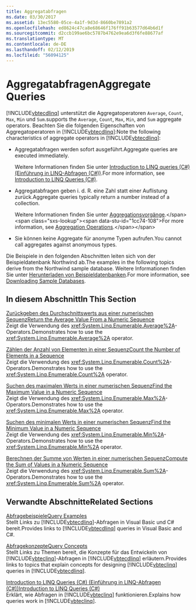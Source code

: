 ```yaml
---
title: Aggregatabfragen
ms.date: 03/30/2017
ms.assetid: 13ec5580-05ce-4a1f-9d3d-8660be7891a2
ms.openlocfilehash: ed8624c47ca8e68646f176ff91b63577d64b6d1f
ms.sourcegitcommit: d2ccb199ae6bc5787b4762e9ea6d3f6fe88677af
ms.translationtype: MT
ms.contentlocale: de-DE
ms.lasthandoff: 02/12/2019
ms.locfileid: "56094125"
---
```

# <a name="aggregate-queries"></a><span data-ttu-id="1cc74-102">Aggregatabfragen</span><span class="sxs-lookup"><span data-stu-id="1cc74-102">Aggregate Queries</span></span>
[!INCLUDE[vbtecdlinq](../../../../../../includes/vbtecdlinq-md.md)] <span data-ttu-id="1cc74-103">unterstützt die Aggregatoperatoren `Average`, `Count`, `Max`, `Min` und `Sum`.</span><span class="sxs-lookup"><span data-stu-id="1cc74-103">supports the `Average`, `Count`, `Max`, `Min`, and `Sum` aggregate operators.</span></span> <span data-ttu-id="1cc74-104">Beachten Sie die folgenden Eigenschaften von Aggregatoperatoren in [!INCLUDE[vbtecdlinq](../../../../../../includes/vbtecdlinq-md.md)]:</span><span class="sxs-lookup"><span data-stu-id="1cc74-104">Note the following characteristics of aggregate operators in [!INCLUDE[vbtecdlinq](../../../../../../includes/vbtecdlinq-md.md)]:</span></span>  
  
-   <span data-ttu-id="1cc74-105">Aggregatabfragen werden sofort ausgeführt.</span><span class="sxs-lookup"><span data-stu-id="1cc74-105">Aggregate queries are executed immediately.</span></span>  
  
     <span data-ttu-id="1cc74-106">Weitere Informationen finden Sie unter [Introduction to LINQ queries (C#) (Einführung in LINQ-Abfragen (C#))](~/docs/csharp/programming-guide/concepts/linq/introduction-to-linq-queries.md).</span><span class="sxs-lookup"><span data-stu-id="1cc74-106">For more information, see [Introduction to LINQ Queries (C#)](~/docs/csharp/programming-guide/concepts/linq/introduction-to-linq-queries.md).</span></span>  
  
-   <span data-ttu-id="1cc74-107">Aggregatabfragen geben i. d. R. eine Zahl statt einer Auflistung zurück.</span><span class="sxs-lookup"><span data-stu-id="1cc74-107">Aggregate queries typically return a number instead of a collection.</span></span>  
  
     <span data-ttu-id="1cc74-108">Weitere Informationen finden Sie unter [Aggregationsvorgänge](https://docs.microsoft.com/previous-versions/visualstudio/visual-studio-2013/bb546138(v=vs.120)).</span><span class="sxs-lookup"><span data-stu-id="1cc74-108">For more information, see [Aggregation Operations](https://docs.microsoft.com/previous-versions/visualstudio/visual-studio-2013/bb546138(v=vs.120)).</span></span>  
  
-   <span data-ttu-id="1cc74-109">Sie können keine Aggregate für anonyme Typen aufrufen.</span><span class="sxs-lookup"><span data-stu-id="1cc74-109">You cannot call aggregates against anonymous types.</span></span>  
  
 <span data-ttu-id="1cc74-110">Die Beispiele in den folgenden Abschnitten leiten sich von der Beispieldatenbank Northwind ab.</span><span class="sxs-lookup"><span data-stu-id="1cc74-110">The examples in the following topics derive from the Northwind sample database.</span></span> <span data-ttu-id="1cc74-111">Weitere Informationen finden Sie unter [Herunterladen von Beispieldatenbanken](../../../../../../docs/framework/data/adonet/sql/linq/downloading-sample-databases.md).</span><span class="sxs-lookup"><span data-stu-id="1cc74-111">For more information, see [Downloading Sample Databases](../../../../../../docs/framework/data/adonet/sql/linq/downloading-sample-databases.md).</span></span>  
  
## <a name="in-this-section"></a><span data-ttu-id="1cc74-112">In diesem Abschnitt</span><span class="sxs-lookup"><span data-stu-id="1cc74-112">In This Section</span></span>  
 [<span data-ttu-id="1cc74-113">Zurückgeben des Durchschnittswerts aus einer numerischen Sequenz</span><span class="sxs-lookup"><span data-stu-id="1cc74-113">Return the Average Value From a Numeric Sequence</span></span>](../../../../../../docs/framework/data/adonet/sql/linq/return-the-average-value-from-a-numeric-sequence.md)  
 <span data-ttu-id="1cc74-114">Zeigt die Verwendung des <xref:System.Linq.Enumerable.Average%2A>-Operators.</span><span class="sxs-lookup"><span data-stu-id="1cc74-114">Demonstrates how to use the <xref:System.Linq.Enumerable.Average%2A> operator.</span></span>  
  
 [<span data-ttu-id="1cc74-115">Zählen der Anzahl von Elementen in einer Sequenz</span><span class="sxs-lookup"><span data-stu-id="1cc74-115">Count the Number of Elements in a Sequence</span></span>](../../../../../../docs/framework/data/adonet/sql/linq/count-the-number-of-elements-in-a-sequence.md)  
 <span data-ttu-id="1cc74-116">Zeigt die Verwendung des <xref:System.Linq.Enumerable.Count%2A>-Operators.</span><span class="sxs-lookup"><span data-stu-id="1cc74-116">Demonstrates how to use the <xref:System.Linq.Enumerable.Count%2A> operator.</span></span>  
  
 [<span data-ttu-id="1cc74-117">Suchen des maximalen Werts in einer numerischen Sequenz</span><span class="sxs-lookup"><span data-stu-id="1cc74-117">Find the Maximum Value in a Numeric Sequence</span></span>](../../../../../../docs/framework/data/adonet/sql/linq/find-the-maximum-value-in-a-numeric-sequence.md)  
 <span data-ttu-id="1cc74-118">Zeigt die Verwendung des <xref:System.Linq.Enumerable.Max%2A>-Operators.</span><span class="sxs-lookup"><span data-stu-id="1cc74-118">Demonstrates how to use the <xref:System.Linq.Enumerable.Max%2A> operator.</span></span>  
  
 [<span data-ttu-id="1cc74-119">Suchen des minimalen Werts in einer numerischen Sequenz</span><span class="sxs-lookup"><span data-stu-id="1cc74-119">Find the Minimum Value in a Numeric Sequence</span></span>](../../../../../../docs/framework/data/adonet/sql/linq/find-the-minimum-value-in-a-numeric-sequence.md)  
 <span data-ttu-id="1cc74-120">Zeigt die Verwendung des <xref:System.Linq.Enumerable.Min%2A>-Operators.</span><span class="sxs-lookup"><span data-stu-id="1cc74-120">Demonstrates how to use the <xref:System.Linq.Enumerable.Min%2A> operator.</span></span>  
  
 [<span data-ttu-id="1cc74-121">Berechnen der Summe von Werten in einer numerischen Sequenz</span><span class="sxs-lookup"><span data-stu-id="1cc74-121">Compute the Sum of Values in a Numeric Sequence</span></span>](../../../../../../docs/framework/data/adonet/sql/linq/compute-the-sum-of-values-in-a-numeric-sequence.md)  
 <span data-ttu-id="1cc74-122">Zeigt die Verwendung des <xref:System.Linq.Enumerable.Sum%2A>-Operators.</span><span class="sxs-lookup"><span data-stu-id="1cc74-122">Demonstrates how to use the <xref:System.Linq.Enumerable.Sum%2A> operator.</span></span>  
  
## <a name="related-sections"></a><span data-ttu-id="1cc74-123">Verwandte Abschnitte</span><span class="sxs-lookup"><span data-stu-id="1cc74-123">Related Sections</span></span>  
 [<span data-ttu-id="1cc74-124">Abfragebeispiele</span><span class="sxs-lookup"><span data-stu-id="1cc74-124">Query Examples</span></span>](../../../../../../docs/framework/data/adonet/sql/linq/query-examples.md)  
 <span data-ttu-id="1cc74-125">Stellt Links zu [!INCLUDE[vbtecdlinq](../../../../../../includes/vbtecdlinq-md.md)]-Abfragen in Visual Basic und C# bereit.</span><span class="sxs-lookup"><span data-stu-id="1cc74-125">Provides links to [!INCLUDE[vbtecdlinq](../../../../../../includes/vbtecdlinq-md.md)] queries in Visual Basic and C#.</span></span>  
  
 [<span data-ttu-id="1cc74-126">Abfragekonzepte</span><span class="sxs-lookup"><span data-stu-id="1cc74-126">Query Concepts</span></span>](../../../../../../docs/framework/data/adonet/sql/linq/query-concepts.md)  
 <span data-ttu-id="1cc74-127">Stellt Links zu Themen bereit, die Konzepte für das Entwickeln von [!INCLUDE[vbteclinq](../../../../../../includes/vbteclinq-md.md)]-Abfragen in [!INCLUDE[vbtecdlinq](../../../../../../includes/vbtecdlinq-md.md)] erläutern.</span><span class="sxs-lookup"><span data-stu-id="1cc74-127">Provides links to topics that explain concepts for designing [!INCLUDE[vbteclinq](../../../../../../includes/vbteclinq-md.md)] queries in [!INCLUDE[vbtecdlinq](../../../../../../includes/vbtecdlinq-md.md)].</span></span>  
  
 [<span data-ttu-id="1cc74-128">Introduction to LINQ Queries (C#) (Einführung in LINQ-Abfragen (C#))</span><span class="sxs-lookup"><span data-stu-id="1cc74-128">Introduction to LINQ Queries (C#)</span></span>](~/docs/csharp/programming-guide/concepts/linq/introduction-to-linq-queries.md)  
 <span data-ttu-id="1cc74-129">Erklärt, wie Abfragen in [!INCLUDE[vbteclinq](../../../../../../includes/vbteclinq-md.md)] funktionieren.</span><span class="sxs-lookup"><span data-stu-id="1cc74-129">Explains how queries work in [!INCLUDE[vbteclinq](../../../../../../includes/vbteclinq-md.md)].</span></span>
